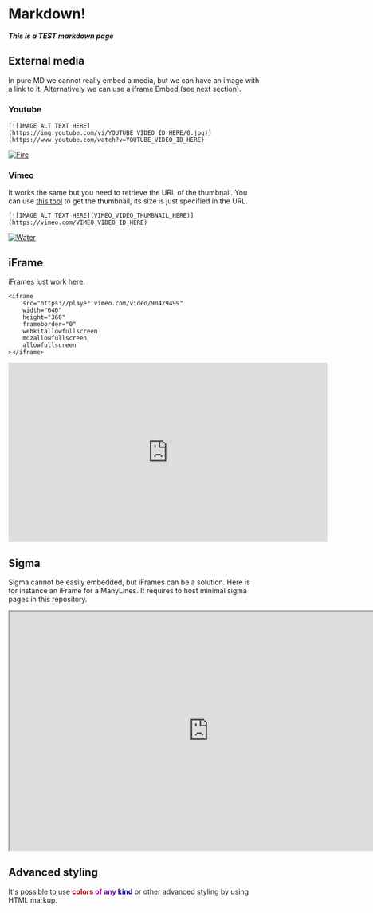 # Markdown!

***This is a TEST markdown page***


## External media

In pure MD we cannot really embed a media, but we can have an image with a link to it. Alternatively we can use a iframe Embed (see next section).

### Youtube

```
[![IMAGE ALT TEXT HERE](https://img.youtube.com/vi/YOUTUBE_VIDEO_ID_HERE/0.jpg)](https://www.youtube.com/watch?v=YOUTUBE_VIDEO_ID_HERE)
```

[![Fire](https://img.youtube.com/vi/OD4hRY-eAJ0/0.jpg)](https://www.youtube.com/watch?v=OD4hRY-eAJ0)

### Vimeo

It works the same but you need to retrieve the URL of the thumbnail. You can use [this tool](https://deponewd.github.io/video/) to get the thumbnail, its size is just specified in the URL.
```
[![IMAGE ALT TEXT HERE](VIMEO_VIDEO_THUMBNAIL_HERE)](https://vimeo.com/VIMEO_VIDEO_ID_HERE)
```

[![Water](https://i.vimeocdn.com/video/469651458_480x360.jpg)](https://vimeo.com/90429499)

## iFrame

iFrames just work here.

```
<iframe
	src="https://player.vimeo.com/video/90429499"
	width="640"
	height="360"
	frameborder="0"
	webkitallowfullscreen
	mozallowfullscreen
	allowfullscreen
></iframe>
```

<iframe src="https://player.vimeo.com/video/90429499" width="640" height="360" frameborder="0" webkitallowfullscreen mozallowfullscreen allowfullscreen></iframe>

## Sigma

Sigma cannot be easily embedded, but iFrames can be a solution. Here is for instance an iFrame for a ManyLines. It requires to host minimal sigma pages in this repository.

<iframe 
	src="http://tools.medialab.sciences-po.fr/manylines/embed#/narrative/290135dd-49a6-4a8e-a730-1e7c8c9c7bb2"
	width="800"
	height="480"
	webkitallowfullscreen
	mozallowfullscreen
	allowfullscreen
></iframe>

## Advanced styling

It's possible to use **<span style="color: #AB0000">colors</span> <span style="color: #A000A0">of</span> <span style="color: #6B00A2">any</span> <span style="color: #0000A0">kind</span>** or other advanced styling by using HTML markup.
